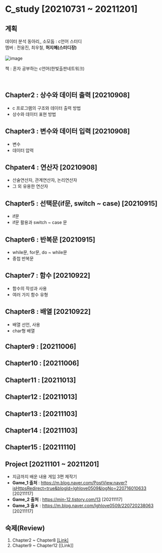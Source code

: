 # C_study [20210731 ~ 20211201]

## 계획
데이터 분석 동아리_ 소모둠 : c언어 스터디<br>
멤버 : 전웅진, 최우철, **허지혜(스터디장)**<br>
<br>
![image](https://user-images.githubusercontent.com/64202709/138280377-800f1cba-9242-4562-8a27-7fbc4294d623.png)

책 : 혼자 공부하는 c언어(한빛출판네트워크)<br>

<br>

## Chapter2 : 상수와 데이터 출력 [20210908]<br>
- c 프로그램의 구조와 데이터 출력 방법<br>
- 상수와 데이터 표현 방법<br>

## Chapter3 : 변수와 데이터 입력 [20210908]<br>
- 변수<br>
- 데이터 압력<br>

## Chpater4 : 연산자 [20210908]<br>
- 산술연산자, 관계연산자, 논리연산자
- 그 외 유용한 연산자

## Chapter5 : 선택문(if문, switch ~ case) [20210915]<br>
- if문
- if문 활용과 switch ~ case 문

## Chapter6 : 반복문 [20210915]<br>
- while문, for문, do ~ while문
- 중첩 반복문

## Chapter7 : 함수 [20210922]<br>
- 함수의 작성과 사용
- 여러 가지 함수 유형
## Chapter8 : 배열 [20210922]<br>
- 배열 선언, 사용
- char형 배열

## Chapter9 : [20211006]<br>

## Chapter10 : [20211006]<br>

## Chapter11 : [20211013]<br>

## Chapter12 : [20211013]<br>



## Chapter13 : [20211103] <br>

## Chapter14 : [20211103] <br>

## Chapter15 : [20211110] <br>

## Project [20211101 ~ 20211201] <br>
- 지금까지 배운 내용 게임 3편 제작기
- **Game_1 출처** : https://m.blog.naver.com/PostView.naver?isHttpsRedirect=true&blogId=lghlove0509&logNo=220716010633 [20211117]<br>
- **Game_2 출처** : https://min-12.tistory.com/13 [20211117]<br>
- **Game_3 출ㅊ** : https://m.blog.naver.com/lghlove0509/220720238063 [20211117]

## 숙제(Review)<br>
1) Chapter2 ~ Chapter8 [[Link]](https://github.com/jihyeheo/C_study/blob/main/Review/Chapter2~Chapter8_Summary.pdf)<br>
2) Chapter9 ~ Chapter12 [[Link]]
